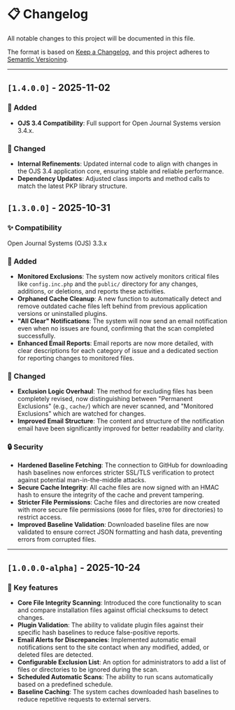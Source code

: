 # 📋 Changelog

All notable changes to this project will be documented in this file.

The format is based on [Keep a Changelog](https://keepachangelog.com/en/1.0.0/),
and this project adheres to [Semantic Versioning](https://semver.org/spec/v2.0.0.html).

---

## `[1.4.0.0]` - 2025-11-02

### 🚀 Added

- **OJS 3.4 Compatibility**: Full support for Open Journal Systems version 3.4.x.

### 🔧 Changed

- **Internal Refinements**: Updated internal code to align with changes in the OJS 3.4 application core, ensuring stable and reliable performance.
- **Dependency Updates**: Adjusted class imports and method calls to match the latest PKP library structure.

## `[1.3.0.0]` - 2025-10-31

### ✨ Compatibility

Open Journal Systems (OJS) 3.3.x

### 🚀 Added

- **Monitored Exclusions**: The system now actively monitors critical files like `config.inc.php` and the `public/` directory for any changes, additions, or deletions, and reports these activities.
- **Orphaned Cache Cleanup**: A new function to automatically detect and remove outdated cache files left behind from previous application versions or uninstalled plugins.
- **"All Clear" Notifications**: The system will now send an email notification even when no issues are found, confirming that the scan completed successfully.
- **Enhanced Email Reports**: Email reports are now more detailed, with clear descriptions for each category of issue and a dedicated section for reporting changes to monitored files.

### 🔧 Changed

- **Exclusion Logic Overhaul**: The method for excluding files has been completely revised, now distinguishing between "Permanent Exclusions" (e.g., `cache/`) which are never scanned, and "Monitored Exclusions" which are watched for changes.
- **Improved Email Structure**: The content and structure of the notification email have been significantly improved for better readability and clarity.

### 🔒 Security

- **Hardened Baseline Fetching**: The connection to GitHub for downloading hash baselines now enforces stricter SSL/TLS verification to protect against potential man-in-the-middle attacks.
- **Secure Cache Integrity**: All cache files are now signed with an HMAC hash to ensure the integrity of the cache and prevent tampering.
- **Stricter File Permissions**: Cache files and directories are now created with more secure file permissions (`0600` for files, `0700` for directories) to restrict access.
- **Improved Baseline Validation**: Downloaded baseline files are now validated to ensure correct JSON formatting and hash data, preventing errors from corrupted files.

---

## `[1.0.0.0-alpha]` - 2025-10-24

### 🚀 Key features

- **Core File Integrity Scanning**: Introduced the core functionality to scan and compare installation files against official checksums to detect changes.
- **Plugin Validation**: The ability to validate plugin files against their specific hash baselines to reduce false-positive reports.
- **Email Alerts for Discrepancies**: Implemented automatic email notifications sent to the site contact when any modified, added, or deleted files are detected.
- **Configurable Exclusion List**: An option for administrators to add a list of files or directories to be ignored during the scan.
- **Scheduled Automatic Scans**: The ability to run scans automatically based on a predefined schedule.
- **Baseline Caching**: The system caches downloaded hash baselines to reduce repetitive requests to external servers.
